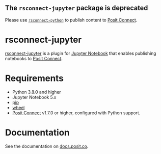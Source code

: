 ## The `rsconnect-jupyter` package is deprecated

Please use [`rsconnect-python`](https://github.com/posit-dev/rsconnect-python) to publish content to [Posit Connect](https://docs.posit.co/connect).

# rsconnect-jupyter

[rsconnect-jupyter](https://www.github.com/rstudio/rsconnect-jupyter/) is a
plugin for [Jupyter Notebook](https://jupyter.org/) that enables
publishing notebooks to [Posit
Connect](https://www.posit.co/products/enterprise/connect/).

# Requirements

- Python 3.8.0 and higher
- Jupyter Notebook 5.x
- [pip](https://pypi.org/project/pip/)
- [wheel](https://pypi.org/project/wheel/)
- [Posit Connect](https://www.posit.co/download/posit-connect/) v1.7.0
  or higher, configured with Python support.

# Documentation

See the documentation on [docs.posit.co](https://docs.posit.co/rsconnect-jupyter/).
